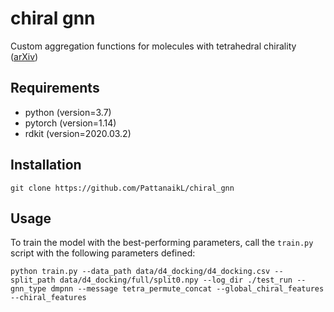 # chiral gnn
Custom aggregation functions for molecules with tetrahedral chirality ([arXiv](https://arxiv.org/abs/2012.00094))

## Requirements
* python (version=3.7)
* pytorch (version=1.14)
* rdkit (version=2020.03.2)

## Installation
`git clone https://github.com/PattanaikL/chiral_gnn`

## Usage
To train the model with the best-performing parameters, call the `train.py` script with the following parameters defined:

`python train.py --data_path data/d4_docking/d4_docking.csv --split_path data/d4_docking/full/split0.npy --log_dir ./test_run --gnn_type dmpnn --message tetra_permute_concat --global_chiral_features --chiral_features`
